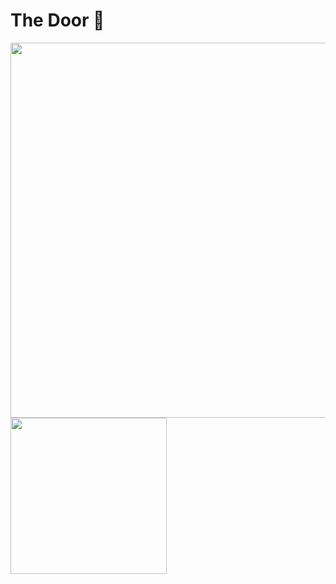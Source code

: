 # The Door 💯

<img src="20240421_221430.jpg" width="600">
<img src="20240414_185525.jpg" width="250">
